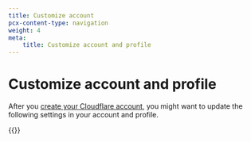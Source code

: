 ```yaml
---
title: Customize account
pcx-content-type: navigation
weight: 4
meta: 
    title: Customize account and profile
---
```


# Customize account and profile

After you [create your Cloudflare account](/fundamentals/account-and-billing/account-setup/create-account/), you might want to update the following settings in your account and profile.

{{<directory-listing>}}
